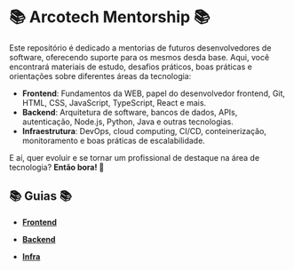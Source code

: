 # 📚 Arcotech Mentorship 📚

Este repositório é dedicado a mentorias de futuros desenvolvedores de software, oferecendo suporte para os mesmos desda base. Aqui, você encontrará materiais de estudo, desafios práticos, boas práticas e orientações sobre diferentes áreas da tecnologia:  

- **Frontend**: Fundamentos da WEB, papel do desenvolvedor frontend, Git, HTML, CSS, JavaScript, TypeScript, React e mais.  
- **Backend**: Arquitetura de software, bancos de dados, APIs, autenticação, Node.js, Python, Java e outras tecnologias.  
- **Infraestrutura**: DevOps, cloud computing, CI/CD, conteinerização, monitoramento e boas práticas de escalabilidade.  

E aí, quer evoluir e se tornar um profissional de destaque na área de tecnologia? <b> Então bora! </b>🚀

## 📚 Guias 📚

- **[Frontend](/docs/Front/index.md)**

- **[Backend](/docs/Back/index.md)**

- **[Infra](/docs/Infra/index.md)**
